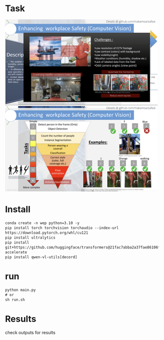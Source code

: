 # Task

<img src="assets/1.png" alt="" width="500"/>

<img src="assets/2.png" alt="" width="500"/>

# Install

```
conda create -n wep python=3.10 -y
pip install torch torchvision torchaudio --index-url https://download.pytorch.org/whl/cu121
pip install ultralytics
pip install git+https://github.com/huggingface/transformers@21fac7abba2a37fae86106f87fcf9974fd1e3830 accelerate
pip install qwen-vl-utils[decord]
```

# run
```
python main.py
# or
sh run.sh
```

# Results
check outputs for results